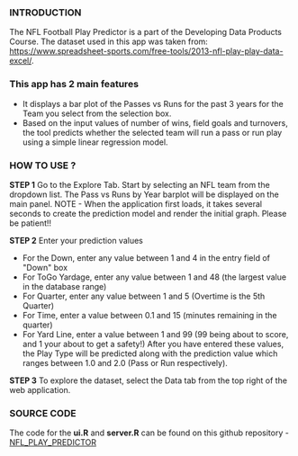 ### INTRODUCTION
The NFL Football Play Predictor is a part of the Developing Data Products Course.
The dataset used in this app was taken from: https://www.spreadsheet-sports.com/free-tools/2013-nfl-play-play-data-excel/.
### This app has 2 main features 
* It displays a bar plot of the Passes vs Runs for the past 3 years for the Team you select from the selection box.
* Based on the input values of number of wins, field goals and turnovers, the tool predicts whether the selected team will run a pass or run play using a simple linear regression model.

### HOW TO USE ?

**STEP 1**
Go to the Explore Tab.
Start by selecting an NFL team from the dropdown list. The Pass vs Runs by Year barplot will be displayed on the main panel.
NOTE - When the application first loads, it takes several seconds to create the prediction model and render the initial graph.  Please be patient!!

**STEP 2**
Enter your prediction values 
- For the Down, enter any value between 1 and 4 in the entry field of "Down" box
- For ToGo Yardage, enter any value between 1 and 48 (the largest value in the database range)
- For Quarter, enter any value between 1 and 5 (Overtime is the 5th Quarter)
- For Time, enter a value between 0.1 and 15 (minutes remaining in the quarter)
- For Yard Line, enter a value between 1 and 99 (99 being about to score, and 1 your about to get a safety!)
After you have entered these values, the Play Type will be predicted along with the prediction value which ranges between 1.0 and 2.0 (Pass or Run respectively).

**STEP 3**
To explore the dataset, select the Data tab from the top right of the web application. 

### SOURCE CODE
The code for the **ui.R** and **server.R** can be found on this github repository - [NFL_PLAY_PREDICTOR](https://github.com/balgithub/Developing-Data-Products)
